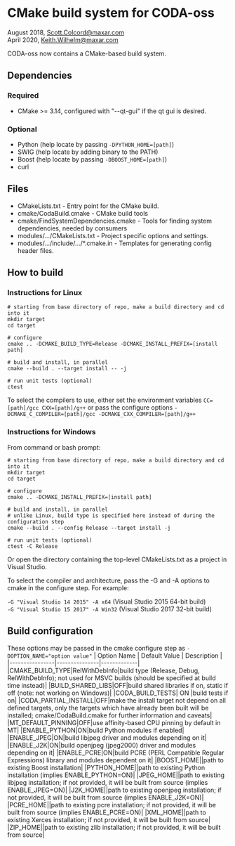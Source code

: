 # CMake build system for CODA-oss #

August 2018, Scott.Colcord@maxar.com <br />
April 2020, Keith.Wilhelm@maxar.com

CODA-oss now contains a CMake-based build system.

## Dependencies ##
### Required ###
* CMake >= 3.14, configured with "--qt-gui" if the qt gui is desired.
### Optional ###
* Python (help locate by passing `-DPYTHON_HOME=[path]`)
* SWIG (help locate by adding binary to the PATH)
* Boost (help locate by passing `-DBOOST_HOME=[path]`)
* curl

## Files ##
* CMakeLists.txt - Entry point for the CMake build.
* cmake/CodaBuild.cmake - CMake build tools
* cmake/FindSystemDependencies.cmake - Tools for finding system dependencies, needed by consumers
* modules/.../CMakeLists.txt - Project specific options and settings.
* modules/.../include/.../*.cmake.in - Templates for generating config header files.

## How to build ##
### Instructions for Linux ###
```
# starting from base directory of repo, make a build directory and cd into it
mkdir target
cd target

# configure
cmake .. -DCMAKE_BUILD_TYPE=Release -DCMAKE_INSTALL_PREFIX=[install path]

# build and install, in parallel
cmake --build . --target install -- -j

# run unit tests (optional)
ctest
```

To select the compilers to use, either set the environment variables `CC=[path]/gcc CXX=[path]/g++` or pass the configure options `-DCMAKE_C_COMPILER=[path]/gcc -DCMAKE_CXX_COMPILER=[path]/g++`

### Instructions for Windows ###
From command or bash prompt:
```
# starting from base directory of repo, make a build directory and cd into it
mkdir target
cd target

# configure
cmake .. -DCMAKE_INSTALL_PREFIX=[install path]

# build and install, in parallel
# unlike Linux, build type is specified here instead of during the configuration step
cmake --build . --config Release --target install -j

# run unit tests (optional)
ctest -C Release
```

Or open the directory containing the top-level CMakeLists.txt as a project in Visual Studio.

To select the compiler and architecture, pass the -G and -A options to cmake in the configure step. For example:

`-G "Visual Studio 14 2015" -A x64` (Visual Studio 2015 64-bit build) <br />
`-G "Visual Studio 15 2017" -A Win32` (Visual Studio 2017 32-bit build)


## Build configuration ##
These options may be passed in the cmake configure step as `-DOPTION_NAME="option value"`
| Option Name    | Default Value | Description |
|----------------|---------------|-------------|
|CMAKE_BUILD_TYPE|RelWithDebInfo|build type (Release, Debug, RelWithDebInfo); not used for MSVC builds (should be specified at build time instead)|
|BUILD_SHARED_LIBS|OFF|build shared libraries if on, static if off (note: not working on Windows)|
|CODA_BUILD_TESTS| ON      |build tests if on|
|CODA_PARTIAL_INSTALL|OFF|make the install target not depend on all defined targets, only the targets which have already been built will be installed; cmake/CodaBuild.cmake for further information and caveats|
|MT_DEFAULT_PINNING|OFF|use affinity-based CPU pinning by default in MT|
|ENABLE_PYTHON|ON|build Python modules if enabled|
|ENABLE_JPEG|ON|build libjpeg driver and modules depending on it|
|ENABLE_J2K|ON|build openjpeg (jpeg2000) driver and modules depending on it|
|ENABLE_PCRE|ON|build PCRE (PERL Compatible Regular Expressions) library and modules dependent on it|
|BOOST_HOME||path to existing Boost installation|
|PYTHON_HOME||path to existing Python installation (implies ENABLE_PYTHON=ON)|
|JPEG_HOME||path to existing libjpeg installation; if not provided, it will be built from source (implies ENABLE_JPEG=ON)|
|J2K_HOME||path to existing openjpeg installation; if not provided, it will be built from source (implies ENABLE_J2K=ON)|
|PCRE_HOME||path to existing pcre installation; if not provided, it will be built from source (implies ENABLE_PCRE=ON)|
|XML_HOME||path to existing Xerces installation; if not provided, it will be built from source|
|ZIP_HOME||path to existing zlib installation; if not provided, it will be built from source|
